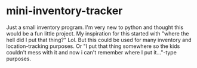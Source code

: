 # mini-inventory-tracker
Just a small inventory program. I'm very new to python and thought this would be a fun little project.  My inspiration for this started with "where the hell did I put that thing?" Lol. But this could be used for many inventory and location-tracking purposes. Or "I put that thing somewhere so the kids couldn't mess with it and now i can't remember where I put it..."-type purposes.
